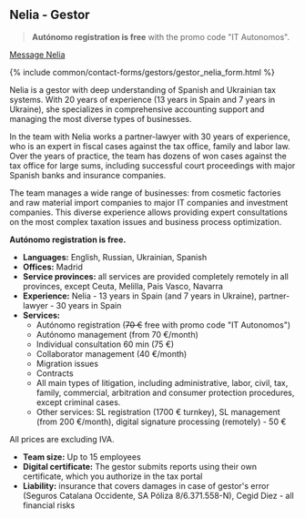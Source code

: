 <span id="nelia-b" class="legacy-anchor"></span>
<span id="nelia-b---gestor" class="legacy-anchor"></span>
## Nelia - Gestor

> **Autónomo registration is free** with the promo code "IT Autonomos".

<a href="#" class="btn-contact-specialist" onclick="contactGestorNelia(); return false;">Message Nelia</a>

{% include common/contact-forms/gestors/gestor_nelia_form.html %}

Nelia is a gestor with deep understanding of Spanish and Ukrainian tax systems. With 20 years of experience (13 years in Spain and 7 years in Ukraine), she specializes in comprehensive accounting support and managing the most diverse types of businesses.

In the team with Nelia works a partner-lawyer with 30 years of experience, who is an expert in fiscal cases against the tax office, family and labor law. Over the years of practice, the team has dozens of won cases against the tax office for large sums, including successful court proceedings with major Spanish banks and insurance companies.

The team manages a wide range of businesses: from cosmetic factories and raw material import companies to major IT companies and investment companies. This diverse experience allows providing expert consultations on the most complex taxation issues and business process optimization.

**Autónomo registration is free.**

- **Languages:** English, Russian, Ukrainian, Spanish
- **Offices:** Madrid
- **Service provinces:** all services are provided completely remotely in all provinces, except Ceuta, Melilla,
  País Vasco, Navarra
- **Experience:** Nelia - 13 years in Spain (and 7 years in Ukraine), partner-lawyer - 30 years in Spain
- **Services:**
    - Autónomo registration (<s>70 €</s> free with promo code "IT Autonomos")
    - Autónomo management (from 70 €/month)
    - Individual consultation 60 min (75 €)
    - Collaborator management (40 €/month)
    - Migration issues
    - Contracts
    - All main types of litigation, including administrative, labor, civil, tax, family, commercial, 
      arbitration and consumer protection procedures, except criminal cases.
    - Other services: SL registration (1700 € turnkey), SL management (from 200 €/month), digital 
      signature processing (remotely) - 50 €

All prices are excluding IVA.

- **Team size:** Up to 15 employees
- **Digital certificate:** The gestor submits reports using their own certificate, which you authorize in the tax portal
- **Liability:** insurance that covers damages in case of gestor's error (Seguros Catalana Occidente, SA Póliza 8/6.371.558-N), Cegid Diez - all financial risks 
